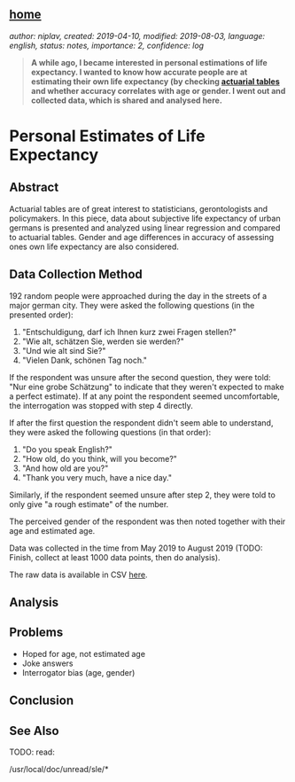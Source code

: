 [home](./index.md)
------------------

*author: niplav, created: 2019-04-10, modified: 2019-08-03, language: english, status: notes, importance: 2, confidence: log*

> __A while ago, I became interested in personal estimations
> of life expectancy. I wanted to know how accurate people are
> at estimating their own life expectancy (by checking [actuarial
> tables](https://en.wikipedia.org/wiki/Life_table) and whether accuracy
> correlates with age or gender. I went out and collected data, which is
> shared and analysed here.__

Personal Estimates of Life Expectancy
======================================

Abstract
--------

Actuarial tables are of great interest to statisticians, gerontologists
and policymakers. In this piece, data about subjective life expectancy
of urban germans is presented and analyzed using linear regression and
compared to actuarial tables. Gender and age differences in accuracy of
assessing ones own life expectancy are also considered.

Data Collection Method
----------------------

192 random people were approached during the day in the streets of a major german city.
They were asked the following questions (in the presented order):

1. "Entschuldigung, darf ich Ihnen kurz zwei Fragen stellen?"
2. "Wie alt, schätzen Sie, werden sie werden?"
3. "Und wie alt sind Sie?"
4. "Vielen Dank, schönen Tag noch."

If the respondent was unsure after the second question, they were told:
"Nur eine grobe Schätzung" to indicate that they weren't expected to make
a perfect estimate). If at any point the respondent seemed uncomfortable,
the interrogation was stopped with step 4 directly.

If after the first question the respondent didn't seem able to understand,
they were asked the following questions (in that order):

1. "Do you speak English?"
2. "How old, do you think, will you become?"
3. "And how old are you?"
4. "Thank you very much, have a nice day."

Similarly, if the respondent seemed unsure after step 2, they were told
to only give "a rough estimate" of the number.

The perceived gender of the respondent was then noted together with
their age and estimated age.

Data was collected in the time from May 2019 to August 2019 (TODO:
Finish, collect at least 1000 data points, then do analysis).

The raw data is available in CSV
[here](./data/estimated_life_expectancy.csv).

Analysis
--------

Problems
---------

* Hoped for age, not estimated age
* Joke answers
* Interrogator bias (age, gender)

Conclusion
-----------

See Also
--------

TODO: read:

/usr/local/doc/unread/sle/*
